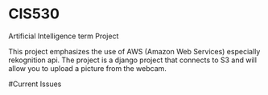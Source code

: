 # CIS530
Artificial Intelligence term Project 

This project emphasizes the use of AWS (Amazon Web Services) especially rekognition api. The project is a django project that connects to S3 and will allow you to upload a picture from the webcam.

#Current Issues
